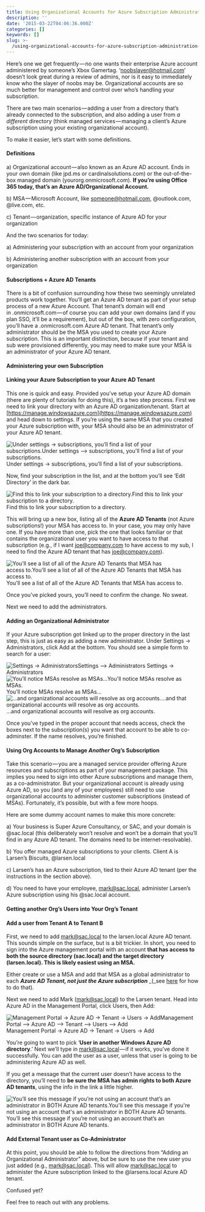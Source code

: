 ```yaml
---
title: Using Organizational Accounts for Azure Subscription Administration
description: ''
date: '2015-03-22T04:06:36.000Z'
categories: []
keywords: []
slug: >-
  /using-organizational-accounts-for-azure-subscription-administration-8df027cd146c
---
```


Here’s one we get frequently — no one wants their enterprise Azure account administered by someone’s Xbox Gamertag. ‘noobslayer@hotmail.com’ doesn’t look great during a review of admins, nor is it easy to immediately know who the slayer of noobs may be. Organizational accounts are so much better for management and control over who’s handling your subscription.

There are two main scenarios — adding a user from a directory that’s already connected to the subscription, and also adding a user from _a different_ directory (think managed services — managing a client’s Azure subscription using your existing organizational account).

To make it easier, let’s start with some definitions.

#### Definitions

a) Organizational account — also known as an Azure AD account. Ends in your own domain (like jpd.ms or cardinalsolutions.com) or the out-of-the-box managed domain (yourorg.onmicrosoft.com). **If you’re using Office 365 today, that’s an Azure AD/Organizational Account.**

b) MSA — Microsoft Account, like someone@hotmail.com, @outlook.com, @live.com, etc.

c) Tenant — organization, specific instance of Azure AD for your organization

And the two scenarios for today:

a) Administering your subscription with an account from your organization

b) Administering another subscription with an account from your organization

#### Subscriptions + Azure AD Tenants

There is a bit of confusion surrounding how these two seemingly unrelated products work together. You’ll get an Azure AD tenant as part of your setup process of a new Azure Account. That tenant’s domain will end in .onmicrosoft.com — of course you can add your own domains (and if you plan SSO, it’ll be a requirement), but out of the box, with zero configuration, you’ll have a .onmicrosoft.com Azure AD tenant. That tenant’s only administrator should be the MSA you used to create your Azure subscription. This is an important distinction, because if your tenant and sub were provisioned differently, you may need to make sure your MSA is an administrator of your Azure AD tenant.

#### Administering your own Subscription

#### Linking your Azure Subscription to your Azure AD Tenant

This one is quick and easy. Provided you’ve setup your Azure AD domain (there are plenty of tutorials for doing this), it’s a two step process. First we need to link your directory with an Azure AD organization/tenant. Start at [https://manage.windowsazure.com](https://manage.windowsazure.com) and head down to settings. If you’re using the same MSA that you created your Azure subscription with, your MSA should also be an administrator of your Azure AD tenant.

![Under settings → subscriptions, you’ll find a list of your subscriptions.Under settings --> subscriptions, you'll find a list of your subscriptions.](https://cdn-images-1.medium.com/max/800/0*fEIdli12xGBjxumY.png)
Under settings → subscriptions, you’ll find a list of your subscriptions.

Now, find your subscription in the list, and at the bottom you’ll see ‘Edit Directory’ in the dark bar.

![Find this to link your subscription to a directory.Find this to link your subscription to a directory.](https://cdn-images-1.medium.com/max/800/0*QVni10Fh5sdvzwEv.png)
Find this to link your subscription to a directory.

This will bring up a new box, listing all of the **Azure AD Tenants** (not Azure subscriptions!) your MSA has access to. In your case, you may only have one. If you have more than one, pick the one that looks familiar or that contains the organizational user you want to have access to that subscription (e.g., if I want joe@company.com to have access to my sub, I need to find the Azure AD tenant that has joe@company.com).

![You’ll see a list of all of the Azure AD Tenants that MSA has access to.You'll see a list of all of the Azure AD Tenants that MSA has access to.](https://cdn-images-1.medium.com/max/800/0*_4TTBmMYeQus-BPW.png)
You’ll see a list of all of the Azure AD Tenants that MSA has access to.

Once you’ve picked yours, you’ll need to confirm the change. No sweat.

Next we need to add the administrators.

#### Adding an Organizational Administrator

If your Azure subscription got linked up to the proper directory in the last step, this is just as easy as adding a new administrator. Under Settings → Administrators, click Add at the bottom. You should see a simple form to search for a user:

![Settings → AdministratorsSettings --> Administrators](https://cdn-images-1.medium.com/max/800/0*laZmNtLQKqMam-Po.png)
Settings → Administrators![You’ll notice MSAs resolve as MSAs…You'll notice MSAs resolve as MSAs.](https://cdn-images-1.medium.com/max/800/0*MeJUkKLA-Kfly4-3.png)
You’ll notice MSAs resolve as MSAs…![…and organizational accounts will resolve as org accounts....and that organizational accounts will resolve as org accounts.](https://cdn-images-1.medium.com/max/800/0*bRUxK_q6N92TxZNu.png)
…and organizational accounts will resolve as org accounts.

Once you’ve typed in the proper account that needs access, check the boxes next to the subscription(s) you want that account to be able to co-adminster. If the name resolves, you’re finished.

#### Using Org Accounts to Manage _Another_ Org’s Subscription

Take this scenario — you are a managed service provider offering Azure resources and subscriptions as part of your management package. This implies you need to sign into other Azure subscriptions and manage them, as a co-administrator. But your organizational account is already using Azure AD, so you (and any of your employees) still need to use organizational accounts to administer customer subscriptions (instead of MSAs). Fortunately, it’s possible, but with a few more hoops.

Here are some dummy account names to make this more concrete:

a) Your business is Super Azure Consultancy, or SAC, and your domain is @sac.local (this deliberately won’t resolve and won’t be a domain that you’ll find in any Azure AD tenant. The domains need to be internet-resolvable).

b) You offer managed Azure subscriptions to your clients. Client A is Larsen’s Biscuits, @larsen.local

c) Larsen’s has an Azure subscription, tied to their Azure AD tenant (per the instructions in the section above).

d) You need to have your employee, mark@sac.local, administer Larsen’s Azure subscription using his @sac.local account.

#### Getting another Org’s Users into Your Org’s Tenant

#### Add a user from Tenant A to Tenant B

First, we need to add mark@sac.local to the larsen.local Azure AD tenant. This sounds simple on the surface, but is a bit trickier. In short, you need to sign into the Azure management portal with an account **that has access to both the source directory (sac.local) and the target directory (larsen.local). This is likely easiest using an MSA.**

Either create or use a MSA and add that MSA as a global administrator to each  **_Azure AD Tenant, not just the Azure subscription_** _(_see [here](http://jpd.ms/azure-admins-vs-azure-ad-admins/ "Azure Admins vs. Azure AD Admins") for how to do that).

Next we need to add Mark (mark@sac.local) to the Larsen tenant. Head into Azure AD in the Management Portal, click Users, then Add:

![Management Portal → Azure AD → Tenant → Users → AddManagement Portal --> Azure AD --> Tenant --> Users --> Add](https://cdn-images-1.medium.com/max/800/0*UjyRKUaNEx9ORpvp.png)
Management Portal → Azure AD → Tenant → Users → Add

You’re going to want to pick ‘**User in another Windows Azure AD directory**.’ Next we’ll type in mark@sac.local — if it works, you’ve done it successfully. You can add the user as a user, unless that user is going to be administering Azure AD as well.

If you get a message that the current user doesn’t have access to the directory, you’ll need to **be sure the MSA has admin rights to both Azure AD tenants**, using the info in the link a little higher.

![You’ll see this message if you’re not using an account that’s an administrator in BOTH Azure AD tenants.You'll see this message if you're not using an account that's an administrator in BOTH Azure AD tenants.](https://cdn-images-1.medium.com/max/800/0*Keq5BGFNcnHCGlJW.png)
You’ll see this message if you’re not using an account that’s an administrator in BOTH Azure AD tenants.

#### Add External Tenant user as Co-Administrator

At this point, you should be able to follow the directions from “Adding an Organizational Administrator” above, but be sure to use the new user you just added (e.g., mark@sac.local). This will allow mark@sac.local to administer the Azure subscription linked to the @larsens.local Azure AD tenant.

Confused yet?

Feel free to reach out with any problems.